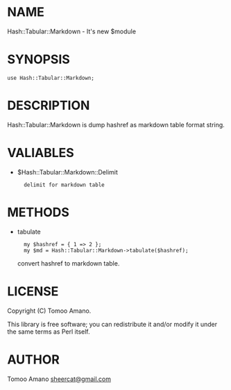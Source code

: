# NAME

Hash::Tabular::Markdown - It's new $module

# SYNOPSIS

    use Hash::Tabular::Markdown;

# DESCRIPTION

Hash::Tabular::Markdown is dump hashref as markdown table format string.

# VALIABLES

- $Hash::Tabular::Markdown::Delimit

        delimit for markdown table

# METHODS

- tabulate

        my $hashref = { 1 => 2 };
        my $md = Hash::Tabular::Markdown->tabulate($hashref);

    convert hashref to markdown table.

# LICENSE

Copyright (C) Tomoo Amano.

This library is free software; you can redistribute it and/or modify
it under the same terms as Perl itself.

# AUTHOR

Tomoo Amano <sheercat@gmail.com>
